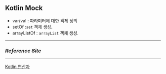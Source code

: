 ## Kotlin Mock 

- var/val : 파라미터에 대한 객체 정의
- setOf :`set` 객체 생성.
- arrayListOf : `arrayList` 객체 생성.





___
### *Reference Site*
___
[Kotlin 연산자]

[Kotlin 연산자]: https://medium.com/@joongwon/kotlin-kotlin-%ED%82%A4%EC%9B%8C%EB%93%9C-%EB%B0%8F-%EC%97%B0%EC%82%B0%EC%9E%90-%ED%95%B4%EB%B6%80-1-hard-keywords-3062f5fe2d11
